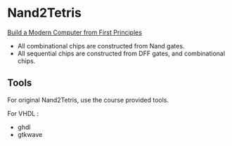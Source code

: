 # Nand2Tetris
[Build a Modern Computer from First Principles](https://www.nand2tetris.org/)

- All combinational chips are constructed from Nand gates.
- All sequential chips are constructed from DFF gates, and combinational chips.

## Tools

For original Nand2Tetris, use the course provided tools.

For VHDL :

- ghdl
- gtkwave
